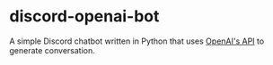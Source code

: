 # discord-openai-bot
A simple Discord chatbot written in Python that uses [OpenAI's API](https://openai.com/api/) to generate conversation.

